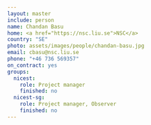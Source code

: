 ```yaml
---
layout: master
include: person
name: Chandan Basu
home: <a href="https://nsc.liu.se">NSC</a>
country: "SE"
photo: assets/images/people/chandan-basu.jpg
email: cbasu@nsc.liu.se
phone: "+46 736 569357"
on_contract: yes
groups:
  nicest:
    role: Project manager
    finished: no
  nicest-sg:
    role: Project manager, Observer
    finished: no
---
```

